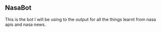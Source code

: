 ## NasaBot
This is the bot I will be using to the output for all the things learnt from nasa apis and nasa news.
